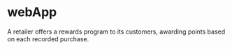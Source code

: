# webApp
A retailer offers a rewards program to its customers, awarding points based on each recorded purchase.
